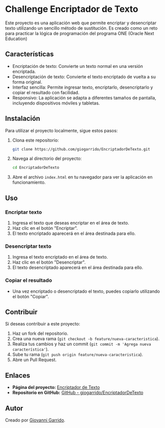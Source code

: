# Challenge Encriptador de Texto

Este proyecto es una aplicación web que permite encriptar y desencriptar texto utilizando un sencillo método de sustitución. Es creado como un reto para practicar la lógica de programación del programa ONE (Oracle Next Education)

## Características

- Encriptación de texto: Convierte un texto normal en una versión encriptada.
- Desencriptación de texto: Convierte el texto encriptado de vuelta a su forma original.
- Interfaz sencilla: Permite ingresar texto, encriptarlo, desencriptarlo y copiar el resultado con facilidad.
- Responsivo: La aplicación se adapta a diferentes tamaños de pantalla, incluyendo dispositivos móviles y tabletas.

## Instalación

Para utilizar el proyecto localmente, sigue estos pasos:

1. Clona este repositorio:

    ```bash
    git clone https://github.com/giogarrido/EncriptadorDeTexto.git
    ```

2. Navega al directorio del proyecto:

    ```bash
    cd EncriptadorDeTexto
    ```

3. Abre el archivo `index.html` en tu navegador para ver la aplicación en funcionamiento.

## Uso

### Encriptar texto

1. Ingresa el texto que deseas encriptar en el área de texto.
2. Haz clic en el botón "Encriptar".
3. El texto encriptado aparecerá en el área destinada para ello.

### Desencriptar texto

1. Ingresa el texto encriptado en el área de texto.
2. Haz clic en el botón "Desencriptar".
3. El texto desencriptado aparecerá en el área destinada para ello.

### Copiar el resultado

- Una vez encriptado o desencriptado el texto, puedes copiarlo utilizando el botón "Copiar".

## Contribuir

Si deseas contribuir a este proyecto:

1. Haz un fork del repositorio.
2. Crea una nueva rama (`git checkout -b feature/nueva-caracteristica`).
3. Realiza tus cambios y haz un commit (`git commit -m 'Agrega nueva característica'`).
4. Sube tu rama (`git push origin feature/nueva-caracteristica`).
5. Abre un Pull Request.


## Enlaces

- **Página del proyecto:** [Encriptador de Texto](https://giogarrido.github.io/EncriptadorDeTexto/)
- **Repositorio en GitHub:** [GitHub - giogarrido/EncriptadorDeTexto](https://github.com/giogarrido/EncriptadorDeTexto)

## Autor

Creado por [Giovanni Garrido](https://github.com/giogarrido).
